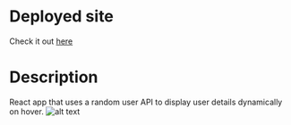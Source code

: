 # Deployed site

Check it out [here](https://react-random-user.netlify.app)

# Description

React app that uses a random user API to display user details dynamically on hover.
![alt text](https://i.imgur.com/aoLSB1p.png)
